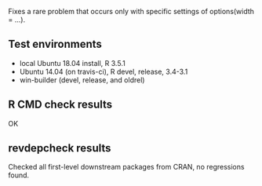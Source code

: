 Fixes a rare problem that occurs only with specific settings of options(width = ...).

## Test environments

* local Ubuntu 18.04 install, R 3.5.1
* Ubuntu 14.04 (on travis-ci), R devel, release, 3.4-3.1
* win-builder (devel, release, and oldrel)

## R CMD check results

OK

## revdepcheck results

Checked all first-level downstream packages from CRAN, no regressions found.
